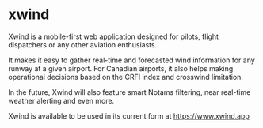 # xwind

Xwind is a mobile-first web application designed for pilots, flight dispatchers or any other aviation enthusiasts. 

It makes it easy to gather real-time and forecasted wind information for any runway at a given airport. 
For Canadian airports, it also helps making operational decisions based on the CRFI index and crosswind limitation. 

In the future, Xwind will also feature smart Notams filtering, near real-time weather alerting and even more.

Xwind is available to be used in its current form at https://www.xwind.app

